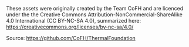 These assets were originally created by the Team CoFH and 
are licenced under the the 
Creative Commons Attribution-NonCommercial-ShareAlike 4.0 International (CC BY-NC-SA 4.0),
summarized here: https://creativecommons.org/licenses/by-nc-sa/4.0/

Source: https://github.com/CoFH/ThermalFoundation
